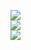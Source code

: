 ![](https://github-readme-stats.vercel.app/api?username=21yuuki&theme=dark&hide_border=false&include_all_commits=false&count_private=true)<br/>
![](https://github-readme-streak-stats.herokuapp.com/?user=21yuuki&theme=dark&hide_border=false)<br/>
![](https://github-readme-stats.vercel.app/api/top-langs/?username=21yuuki&theme=dark&hide_border=false&include_all_commits=false&count_private=true&layout=compact)

